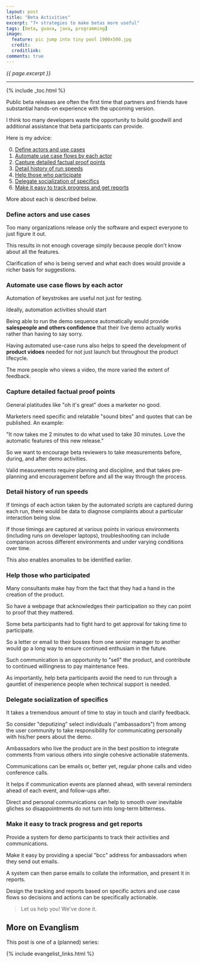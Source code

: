 ```yaml
---
layout: post
title: "Beta Activities"
excerpt: "7+ strategies to make betas more useful"
tags: [beta, guava, java, programming]
image:
  feature: pic jump into tiny pool 1900x500.jpg 
  credit: 
  creditlink: 
comments: true
---
```

<i>{{ page.excerpt }}</i>
<hr />

{% include _toc.html %}

Public beta releases 
are often the first time that partners and friends have 
substantial hands-on experience with the upcoming version.

I think too many developers waste the opportunity
to build goodwill and additional assistance that beta participants can provide.

Here is my advice:

0. <a href="#Define"> Define actors and use cases</a>
0. <a href="#Automate"> Automate use case flows by each actor</a>
0. <a href="#Capture"> Capture detailed factual proof points
0. <a href="#Detail"> Detail history of run speeds</a>
0. <a href="#Help"> Help those who participate</a>
0. <a href="#Delegate"> Delegate socialization of specifics</a>
0. <a href="#Track"> Make it easy to track progress and get reports</a>

More about each is described below.

<a name="Define"></a>

### Define actors and use cases

   Too many organizations release only the software and
   expect everyone to just figure it out.

   This results in not enough coverage simply because people don't
   know about all the features.

   Clarification of who is being served and what each does would
   provide a richer basis for suggestions.

<a name="Automate"></a>

### Automate use case flows by each actor

   Automation of keystrokes are useful not just for testing.

   Ideally, automation activities should start 

   Being able to run the demo sequence automatically would provide 
   <strong>salespeople and others confidence</strong> 
   that their live demo actually works
   rather than having to say sorry.

   Having automated use-case runs also helps to speed the development of
   <strong>product vidoes</strong> needed for not just launch but
   throughout the product lifecycle.

   The more people who views a video, 
   the more varied the extent of feedback.

<a name="Capture"></a>

### Capture detailed factual proof points

   General platitudes like "oh it's great" does a marketer no good.

   Marketers need specific and relatable "sound bites" 
   and quotes that can be published. An example:

   "It now takes me 2 minutes to do what used to take 30 minutes.
   Love the automatic features of this new release."

   So we want to encourage beta reviewers to 
   take measurements before, during, and after demo activities.

   Valid measurements require planning and discipline,
   and that takes pre-planning and encouragement before and 
   all the way through the process.

<a name="Detail"></a>

### Detail history of run speeds

   If timings of each action taken by the automated scripts are
   captured during each run, there would be data to diagnose
   complaints about a particular interaction being slow.

   If those timings are captured 
   at various points in various environments (including runs on developer laptops),
   troubleshooting can include comparison across different environments
   and under varying conditions over time.

   This also enables anomalies to be identified earlier.


<a name="Help"></a>

### Help those who participated

   Many consultants make hay from the fact that they had a hand in the creation of
   the product.

   So have a webpage that acknowledges their participation so they can point to 
   proof that they mattered.

   Some beta participants had to fight hard 
   to get approval for taking time to participate.

   So a letter or email to their bosses from one senior manager to another
   would go a long way to ensure continued enthusiam in the future.

   Such communication is an opportunity to "sell" the product,
   and contribute to continued willingness to pay maintenance fees.

   As importantly, help beta participants avoid the need to run through a gauntlet
   of inexperience people when technical support is needed.

<a name="Delegate"></a>

### Delegate socialization of specifics

   It takes a tremendous amount of time to stay in touch and clarify feedback.

   So consider "deputizing" select individuals ("ambassadors") 
   from among the user community to
   take responsibility for communicating personally with his/her peers
   about the demo.

   Ambassadors who live the product are in the best position to 
   integrate comments from various others into 
   single cohesive actionable statements.

   Communications can be emails or, better yet, regular phone calls and
   video conference calls.

   It helps if communication events are planned ahead,
   with several reminders ahead of each event,
   and follow-ups after.

   Direct and personal communications can help to smooth over inevitable gliches
   so disappointments do not turn into long-term bitterness.

<a name="Track"></a>

### Make it easy to track progress and get reports

   Provide a system for demo participants to track their 
   activities and communications.

   Make it easy by providing a special "bcc" address for 
   ambassadors when they send out emails.

   A system can then parse emails to collate the information,
   and present it in reports.

   Design the tracking and reports based on specific actors and use case
   flows so decisions and actions can be specifically actionable.

> Let us help you! We've done it.

## More on Evanglism

This post is one of a (planned) series:

{% include evangelist_links.html %}

